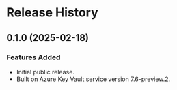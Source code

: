 # Release History

## 0.1.0 (2025-02-18)

### Features Added

- Initial public release.
- Built on Azure Key Vault service version 7.6-preview.2.
